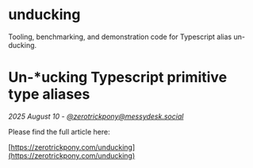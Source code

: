 # unducking
Tooling, benchmarking, and demonstration code for Typescript alias un-ducking.

# Un-*ucking Typescript primitive type aliases
*2025 August 10 - [@zerotrickpony@messydesk.social](https://messydesk.social/@zerotrickpony)*

Please find the full article here:

[https://zerotrickpony.com/unducking](https://zerotrickpony.com/unducking)
